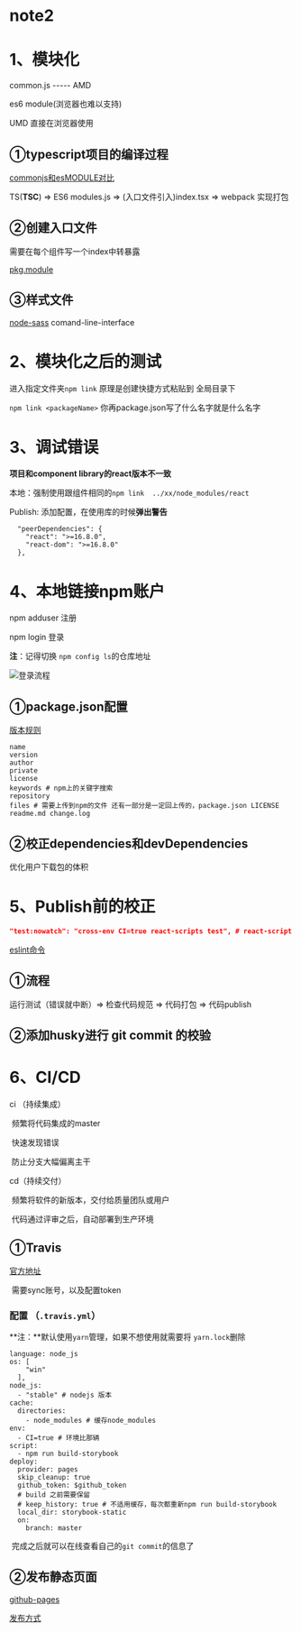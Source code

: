 # note2

# 1、模块化

common.js ----- AMD

es6 module(浏览器也难以支持)

UMD 直接在浏览器使用

## ①typescript项目的编译过程

[commonjs和esMODULE对比](https://www.rollupjs.com/guide/faqs/#%E4%B8%BA%E4%BB%80%E4%B9%88es%E6%A8%A1%E5%9D%97%E6%AF%94commonjs%E6%9B%B4%E5%A5%BDwhy-are-es-modules-better-than-commonjs-modules)

TS(**TSC**) => ES6 modules.js => (入口文件引入)index.tsx => webpack 实现打包

## ②创建入口文件

需要在每个组件写一个index中转暴露

[pkg.module](https://github.com/rollup/rollup/wiki/pkg.module)

## ③样式文件

[node-sass](https://github.com/sass/node-sass) comand-line-interface

# 2、模块化之后的测试

进入指定文件夹`npm link` 原理是创建快捷方式粘贴到 全局目录下

`npm link <packageName>` 你再package.json写了什么名字就是什么名字

# 3、调试错误

**项目和component library的react版本不一致**

本地：强制使用跟组件相同的`npm link  ../xx/node_modules/react`

Publish: 添加配置，在使用库的时候**弹出警告**

```
  "peerDependencies": {
    "react": ">=16.8.0",
    "react-dom": ">=16.8.0"
  },
```

# 4、本地链接npm账户

npm adduser 注册

npm login 登录

**注**：记得切换 `npm config ls`的仓库地址

![登录流程](https://zoulam-pic-repo.oss-cn-beijing.aliyuncs.com/img/image-20201020094541682.png)

## ①package.json配置

[版本规则](http://nodejs.cn/learn/semantic-versioning-using-npm/)

```
name
version
author
private
license
keywords # npm上的关键字搜索
repository
files # 需要上传到npm的文件 还有一部分是一定回上传的，package.json LICENSE readme.md change.log
```

## ②校正dependencies和devDependencies

优化用户下载包的体积

# 5、Publish前的校正

```json
"test:nowatch": "cross-env CI=true react-scripts test", # react-script 是基于开发环境的，所以需要这个声明在publish前也测试一次
```

[eslint命令](https://eslint.org/docs/user-guide/command-line-interface)

## ①流程

运行测试（错误就中断）=> 检查代码规范 => 代码打包 => 代码publish

## ②添加husky进行 git commit 的校验

# 6、CI/CD

ci （持续集成）

​	频繁将代码集成的master

​	快速发现错误

​	防止分支大幅偏离主干

cd（持续交付）

​	频繁将软件的新版本，交付给质量团队或用户

​	代码通过评审之后，自动部署到生产环境

## ①Travis

[官方地址](https://travis-ci.org/)

​	需要sync账号，以及配置token

### 配置 （`.travis.yml`）

**注：**默认使用`yarn`管理，如果不想使用就需要将 `yarn.lock`删除

```
language: node_js
os: [
    "win"
  ],
node_js:
  - "stable" # nodejs 版本
cache:
  directories:
    - node_modules # 缓存node_modules
env:
  - CI=true # 环境比那辆
script:
  - npm run build-storybook
deploy:
  provider: pages
  skip_cleanup: true
  github_token: $github_token
  # build 之前需要保留
  # keep_history: true # 不适用缓存，每次都重新npm run build-storybook
  local_dir: storybook-static
  on:
    branch: master

```

​	完成之后就可以在线查看自己的`git commit`的信息了

## ②发布静态页面

[github-pages](https://pages.github.com/)

[发布方式](https://docs.travis-ci.com/user/deployment/pages/)



